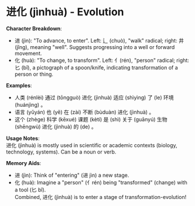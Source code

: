 # **进化 (jìnhuà) - Evolution**

**Character Breakdown**:  
- 进 (jìn): "To advance, to enter". Left: 辶 (chuò), "walk" radical; right: 井 (jǐng), meaning "well". Suggests progressing into a well or forward movement.  
- 化 (huà): "To change, to transform". Left: 亻(rén), "person" radical; right: 匕 (bǐ), a pictograph of a spoon/knife, indicating transformation of a person or thing.

**Examples**:  
- 人类 (rénlèi) 通过 (tōngguò) 进化 (jìnhuà) 适应 (shìyìng) 了 (le) 环境 (huánjìng) 。  
- 语言 (yǔyán) 也 (yě) 在 (zài) 不断 (bùduàn) 进化 (jìnhuà) 。  
- 这个 (zhège) 科学 (kēxué) 课题 (kètí) 是 (shì) 关于 (guānyú) 生物 (shēngwù) 进化 (jìnhuà) 的 (de) 。

**Usage Notes**:  
进化 (jìnhuà) is mostly used in scientific or academic contexts (biology, technology, systems). Can be a noun or verb.

**Memory Aids**:  
- 进 (jìn): Think of "entering" (进 jìn) a new stage.  
- 化 (huà): Imagine a "person" (亻rén) being "transformed" (change) with a tool (匕 bǐ).  
Combined, 进化 (jìnhuà) is to enter a stage of transformation-evolution!
